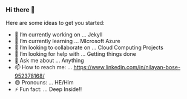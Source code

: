 ### Hi there 👋

Here are some ideas to get you started:

- 🔭 I’m currently working on ... Jekyll
- 🌱 I’m currently learning ... MIcrosoft Azure
- 👯 I’m looking to collaborate on ... Cloud Computing Projects
- 🤔 I’m looking for help with ... Getting things done
- 💬 Ask me about ... Anything
- 📫 How to reach me: ... https://www.linkedin.com/in/nilayan-bose-952378168/
- 😄 Pronouns: ... HE/Him
- ⚡ Fun fact: ... Deep Inside!!
